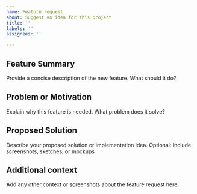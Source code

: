 ```yaml
---
name: Feature request
about: Suggest an idea for this project
title: ''
labels: ''
assignees: ''

---
```


## **Feature Summary**
Provide a concise description of the new feature. What should it do?

## **Problem or Motivation**
Explain why this feature is needed. What problem does it solve?

## **Proposed Solution**
Describe your proposed solution or implementation idea.
Optional: Include screenshots, sketches, or mockups

## **Additional context**
Add any other context or screenshots about the feature request here.



